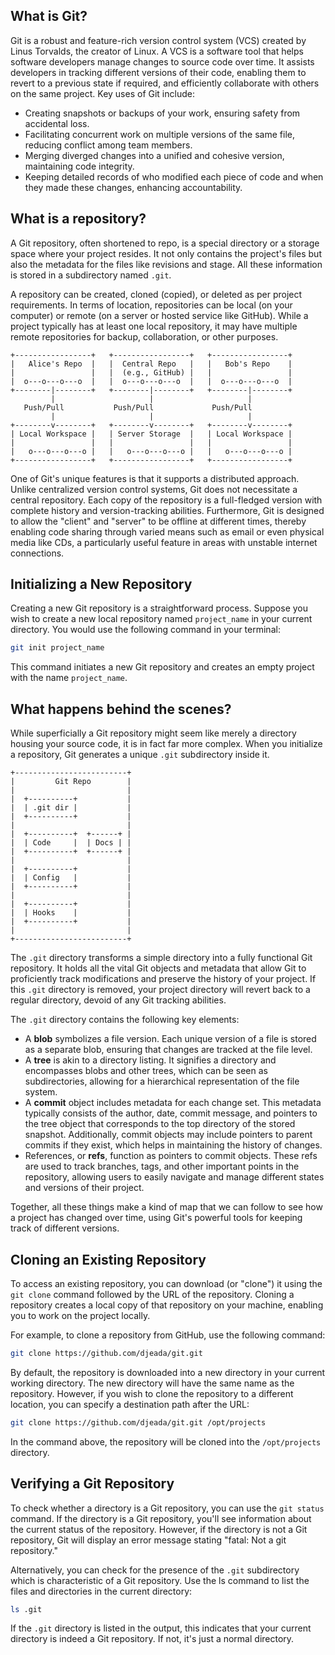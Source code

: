 ## What is Git?

Git is a robust and feature-rich version control system (VCS) created by Linus Torvalds, the creator of Linux. A VCS is a software tool that helps software developers manage changes to source code over time. It assists developers in tracking different versions of their code, enabling them to revert to a previous state if required, and efficiently collaborate with others on the same project. Key uses of Git include:

* Creating snapshots or backups of your work, ensuring safety from accidental loss.
* Facilitating concurrent work on multiple versions of the same file, reducing conflict among team members.
* Merging diverged changes into a unified and cohesive version, maintaining code integrity.
* Keeping detailed records of who modified each piece of code and when they made these changes, enhancing accountability.

## What is a repository?

A Git repository, often shortened to repo, is a special directory or a storage space where your project resides. It not only contains the project's files but also the metadata for the files like revisions and stage. All these information is stored in a subdirectory named `.git`.

A repository can be created, cloned (copied), or deleted as per project requirements. In terms of location, repositories can be local (on your computer) or remote (on a server or hosted service like GitHub). While a project typically has at least one local repository, it may have multiple remote repositories for backup, collaboration, or other purposes.

```
+-----------------+   +-----------------+   +-----------------+
|   Alice's Repo  |   |  Central Repo   |   |   Bob's Repo    |
|                 |   |  (e.g., GitHub) |   |                 |
|  o---o---o---o  |   |  o---o---o---o  |   |  o---o---o---o  |
+--------|--------+   +--------|--------+   +--------|--------+
         |                     |                     |
   Push/Pull           Push/Pull             Push/Pull
         |                     |                     |
+--------v--------+   +--------v--------+   +--------v--------+
| Local Workspace |   | Server Storage  |   | Local Workspace |
|                 |   |                 |   |                 |
|   o---o---o---o |   |   o---o---o---o |   |   o---o---o---o |
+-----------------+   +-----------------+   +-----------------+
```

One of Git's unique features is that it supports a distributed approach. Unlike centralized version control systems, Git does not necessitate a central repository. Each copy of the repository is a full-fledged version with complete history and version-tracking abilities. Furthermore, Git is designed to allow the "client" and "server" to be offline at different times, thereby enabling code sharing through varied means such as email or even physical media like CDs, a particularly useful feature in areas with unstable internet connections.

## Initializing a New Repository

Creating a new Git repository is a straightforward process. Suppose you wish to create a new local repository named `project_name` in your current directory. You would use the following command in your terminal:

```bash
git init project_name
```

This command initiates a new Git repository and creates an empty project with the name `project_name`.

## What happens behind the scenes?

While superficially a Git repository might seem like merely a directory housing your source code, it is in fact far more complex. When you initialize a repository, Git generates a unique `.git` subdirectory inside it.

```
+-------------------------+
|         Git Repo        |
|                         |
|  +----------+           |
|  | .git dir |           |
|  +----------+           |
|                         |
|  +----------+  +------+ |
|  | Code     |  | Docs | |
|  +----------+  +------+ |
|                         |
|  +----------+           |
|  | Config   |           |
|  +----------+           |
|                         |
|  +----------+           |
|  | Hooks    |           |
|  +----------+           |
|                         |
+-------------------------+
```

The `.git` directory transforms a simple directory into a fully functional Git repository. It holds all the vital Git objects and metadata that allow Git to proficiently track modifications and preserve the history of your project. If this `.git` directory is removed, your project directory will revert back to a regular directory, devoid of any Git tracking abilities.

The `.git` directory contains the following key elements:

- A **blob** symbolizes a file version. Each unique version of a file is stored as a separate blob, ensuring that changes are tracked at the file level.
- A **tree** is akin to a directory listing. It signifies a directory and encompasses blobs and other trees, which can be seen as subdirectories, allowing for a hierarchical representation of the file system.
- A **commit** object includes metadata for each change set. This metadata typically consists of the author, date, commit message, and pointers to the tree object that corresponds to the top directory of the stored snapshot. Additionally, commit objects may include pointers to parent commits if they exist, which helps in maintaining the history of changes.
- References, or **refs**, function as pointers to commit objects. These refs are used to track branches, tags, and other important points in the repository, allowing users to easily navigate and manage different states and versions of their project.

Together, all these things make a kind of map that we can follow to see how a project has changed over time, using Git's powerful tools for keeping track of different versions.

## Cloning an Existing Repository

To access an existing repository, you can download (or "clone") it using the `git clone` command followed by the URL of the repository. Cloning a repository creates a local copy of that repository on your machine, enabling you to work on the project locally.

For example, to clone a repository from GitHub, use the following command:

```bash
git clone https://github.com/djeada/git.git
```

By default, the repository is downloaded into a new directory in your current working directory. The new directory will have the same name as the repository. However, if you wish to clone the repository to a different location, you can specify a destination path after the URL:

```bash
git clone https://github.com/djeada/git.git /opt/projects
```

In the command above, the repository will be cloned into the `/opt/projects` directory.

## Verifying a Git Repository

To check whether a directory is a Git repository, you can use the `git status` command. If the directory is a Git repository, you'll see information about the current status of the repository. However, if the directory is not a Git repository, Git will display an error message stating "fatal: Not a git repository."

Alternatively, you can check for the presence of the `.git` subdirectory which is characteristic of a Git repository. Use the ls command to list the files and directories in the current directory:

```bash
ls .git
```

If the `.git` directory is listed in the output, this indicates that your current directory is indeed a Git repository. If not, it's just a normal directory.
